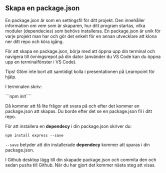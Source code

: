 ## Skapa en package.json

En package.json är som en settingsfil för ditt projekt. Den innehåller information om vem som är skaparen, hur ditt program startas,
vilka moduler (dependecies) som behövs installeras. En package.json är unik för varje projekt man har och gör det enkelt för en annan utvecklare att klona ner ditt repo och köra igång.

För att skapa en package.json, börja med att öppna upp din terminal och navigera till övningsrepot på din dator (använder du VS Code kan du öppna upp en terminalfönster i VS Code).

Tips! Glöm inte bort att samtidigt kolla i presentationen på Learnpoint för hjälp.

I terminalen skriv:

```npm init````

Då kommer att få lite frågor att svara på och efter det kommer en package.json att skapas. Du borde efter det se en package.json fil i ditt repo.

För att installera en **dependecy** i din package.json skriver du:

```npm install express --save```

```--save``` betyder att din installerade **dependecy** kommer att sparas i din package.json. 

I Github desktop lägg till din skapade package.json och commita den och sedan pusha till Github. När du har gjort det kommer nästa steg att visas.
